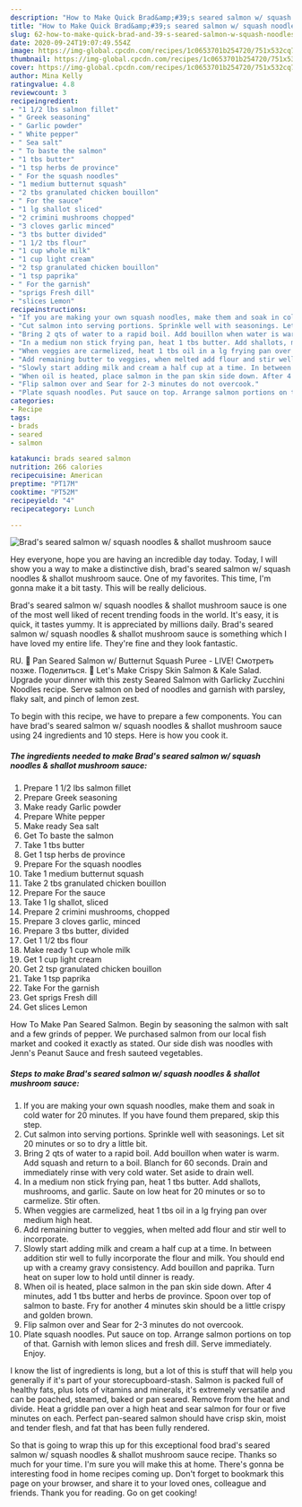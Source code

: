 ```yaml
---
description: "How to Make Quick Brad&amp;#39;s seared salmon w/ squash noodles &amp;amp; shallot mushroom sauce"
title: "How to Make Quick Brad&amp;#39;s seared salmon w/ squash noodles &amp;amp; shallot mushroom sauce"
slug: 62-how-to-make-quick-brad-and-39-s-seared-salmon-w-squash-noodles-and-amp-shallot-mushroom-sauce
date: 2020-09-24T19:07:49.554Z
image: https://img-global.cpcdn.com/recipes/1c0653701b254720/751x532cq70/brads-seared-salmon-w-squash-noodles-shallot-mushroom-sauce-recipe-main-photo.jpg
thumbnail: https://img-global.cpcdn.com/recipes/1c0653701b254720/751x532cq70/brads-seared-salmon-w-squash-noodles-shallot-mushroom-sauce-recipe-main-photo.jpg
cover: https://img-global.cpcdn.com/recipes/1c0653701b254720/751x532cq70/brads-seared-salmon-w-squash-noodles-shallot-mushroom-sauce-recipe-main-photo.jpg
author: Mina Kelly
ratingvalue: 4.8
reviewcount: 3
recipeingredient:
- "1 1/2 lbs salmon fillet"
- " Greek seasoning"
- " Garlic powder"
- " White pepper"
- " Sea salt"
- " To baste the salmon"
- "1 tbs butter"
- "1 tsp herbs de province"
- " For the squash noodles"
- "1 medium butternut squash"
- "2 tbs granulated chicken bouillon"
- " For the sauce"
- "1 lg shallot sliced"
- "2 crimini mushrooms chopped"
- "3 cloves garlic minced"
- "3 tbs butter divided"
- "1 1/2 tbs flour"
- "1 cup whole milk"
- "1 cup light cream"
- "2 tsp granulated chicken bouillon"
- "1 tsp paprika"
- " For the garnish"
- "sprigs Fresh dill"
- "slices Lemon"
recipeinstructions:
- "If you are making your own squash noodles, make them and soak in cold water for 20 minutes. If you have found them prepared, skip this step."
- "Cut salmon into serving portions. Sprinkle well with seasonings. Let sit 20 minutes or so to dry a little bit."
- "Bring 2 qts of water to a rapid boil. Add bouillon when water is warm. Add squash and return to a boil. Blanch for 60 seconds. Drain and immediately rinse with very cold water. Set aside to drain well."
- "In a medium non stick frying pan, heat 1 tbs butter. Add shallots, mushrooms, and garlic. Saute on low heat for 20 minutes or so to carmelize. Stir often."
- "When veggies are carmelized, heat 1 tbs oil in a lg frying pan over medium high heat."
- "Add remaining butter to veggies, when melted add flour and stir well to incorporate."
- "Slowly start adding milk and cream a half cup at a time. In between addition stir well to fully incorporate the flour and milk. You should end up with a creamy gravy consistency. Add bouillon and paprika. Turn heat on super low to hold until dinner is ready."
- "When oil is heated, place salmon in the pan skin side down. After 4 minutes, add 1 tbs butter and herbs de province. Spoon over top of salmon to baste. Fry for another 4 minutes skin should be a little crispy and golden brown."
- "Flip salmon over and Sear for 2-3 minutes do not overcook."
- "Plate squash noodles. Put sauce on top. Arrange salmon portions on top of that. Garnish with lemon slices and fresh dill. Serve immediately. Enjoy."
categories:
- Recipe
tags:
- brads
- seared
- salmon

katakunci: brads seared salmon 
nutrition: 266 calories
recipecuisine: American
preptime: "PT17M"
cooktime: "PT52M"
recipeyield: "4"
recipecategory: Lunch

---
```



![Brad&#39;s seared salmon w/ squash noodles &amp; shallot mushroom sauce](https://img-global.cpcdn.com/recipes/1c0653701b254720/751x532cq70/brads-seared-salmon-w-squash-noodles-shallot-mushroom-sauce-recipe-main-photo.jpg)

Hey everyone, hope you are having an incredible day today. Today, I will show you a way to make a distinctive dish, brad&#39;s seared salmon w/ squash noodles &amp; shallot mushroom sauce. One of my favorites. This time, I'm gonna make it a bit tasty. This will be really delicious.

Brad&#39;s seared salmon w/ squash noodles &amp; shallot mushroom sauce is one of the most well liked of recent trending foods in the world. It's easy, it is quick, it tastes yummy. It is appreciated by millions daily. Brad&#39;s seared salmon w/ squash noodles &amp; shallot mushroom sauce is something which I have loved my entire life. They're fine and they look fantastic.

RU. 🔴 Pan Seared Salmon w/ Butternut Squash Puree - LIVE! Смотреть позже. Поделиться. 🔴 Let&#39;s Make Crispy Skin Salmon &amp; Kale Salad. Upgrade your dinner with this zesty Seared Salmon with Garlicky Zucchini Noodles recipe. Serve salmon on bed of noodles and garnish with parsley, flaky salt, and pinch of lemon zest.


To begin with this recipe, we have to prepare a few components. You can have brad&#39;s seared salmon w/ squash noodles &amp; shallot mushroom sauce using 24 ingredients and 10 steps. Here is how you cook it.

<!--inarticleads1-->

##### The ingredients needed to make Brad&#39;s seared salmon w/ squash noodles &amp; shallot mushroom sauce:

1. Prepare 1 1/2 lbs salmon fillet
1. Prepare  Greek seasoning
1. Make ready  Garlic powder
1. Prepare  White pepper
1. Make ready  Sea salt
1. Get  To baste the salmon
1. Take 1 tbs butter
1. Get 1 tsp herbs de province
1. Prepare  For the squash noodles
1. Take 1 medium butternut squash
1. Take 2 tbs granulated chicken bouillon
1. Prepare  For the sauce
1. Take 1 lg shallot, sliced
1. Prepare 2 crimini mushrooms, chopped
1. Prepare 3 cloves garlic, minced
1. Prepare 3 tbs butter, divided
1. Get 1 1/2 tbs flour
1. Make ready 1 cup whole milk
1. Get 1 cup light cream
1. Get 2 tsp granulated chicken bouillon
1. Take 1 tsp paprika
1. Take  For the garnish
1. Get sprigs Fresh dill
1. Get slices Lemon


How To Make Pan Seared Salmon. Begin by seasoning the salmon with salt and a few grinds of pepper. We purchased salmon from our local fish market and cooked it exactly as stated. Our side dish was noodles with Jenn&#39;s Peanut Sauce and fresh sauteed vegetables. 

<!--inarticleads2-->

##### Steps to make Brad&#39;s seared salmon w/ squash noodles &amp; shallot mushroom sauce:

1. If you are making your own squash noodles, make them and soak in cold water for 20 minutes. If you have found them prepared, skip this step.
1. Cut salmon into serving portions. Sprinkle well with seasonings. Let sit 20 minutes or so to dry a little bit.
1. Bring 2 qts of water to a rapid boil. Add bouillon when water is warm. Add squash and return to a boil. Blanch for 60 seconds. Drain and immediately rinse with very cold water. Set aside to drain well.
1. In a medium non stick frying pan, heat 1 tbs butter. Add shallots, mushrooms, and garlic. Saute on low heat for 20 minutes or so to carmelize. Stir often.
1. When veggies are carmelized, heat 1 tbs oil in a lg frying pan over medium high heat.
1. Add remaining butter to veggies, when melted add flour and stir well to incorporate.
1. Slowly start adding milk and cream a half cup at a time. In between addition stir well to fully incorporate the flour and milk. You should end up with a creamy gravy consistency. Add bouillon and paprika. Turn heat on super low to hold until dinner is ready.
1. When oil is heated, place salmon in the pan skin side down. After 4 minutes, add 1 tbs butter and herbs de province. Spoon over top of salmon to baste. Fry for another 4 minutes skin should be a little crispy and golden brown.
1. Flip salmon over and Sear for 2-3 minutes do not overcook.
1. Plate squash noodles. Put sauce on top. Arrange salmon portions on top of that. Garnish with lemon slices and fresh dill. Serve immediately. Enjoy.


I know the list of ingredients is long, but a lot of this is stuff that will help you generally if it&#39;s part of your storecupboard-stash. Salmon is packed full of healthy fats, plus lots of vitamins and minerals, it&#39;s extremely versatile and can be poached, steamed, baked or pan seared. Remove from the heat and divide. Heat a griddle pan over a high heat and sear salmon for four or five minutes on each. Perfect pan-seared salmon should have crisp skin, moist and tender flesh, and fat that has been fully rendered. 

So that is going to wrap this up for this exceptional food brad&#39;s seared salmon w/ squash noodles &amp; shallot mushroom sauce recipe. Thanks so much for your time. I'm sure you will make this at home. There's gonna be interesting food in home recipes coming up. Don't forget to bookmark this page on your browser, and share it to your loved ones, colleague and friends. Thank you for reading. Go on get cooking!
